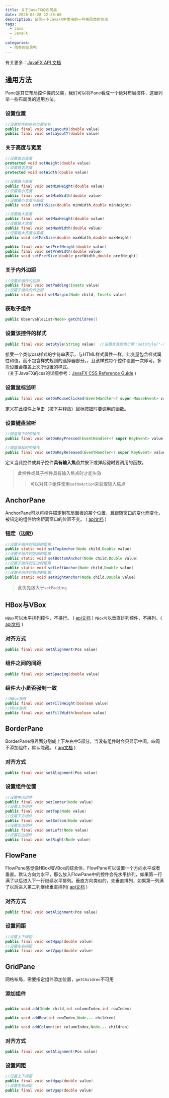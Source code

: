 ```yaml
---
title: 关于JavaFX的布局类
date: 2020-04-28 22:20:66
description: 记录一下JavaFX中常用的一些布局类的方法
tags: 
  - Java
  - JavaFX
  - 
categories: 
  - 雨筝的记录鸭
---
```


有关更多：[JavaFX API 文档](https://docs.oracle.com/javase/8/javafx/api/toc.htm)

<!--more-->

## 通用方法

Pane是其它布局控件类的父类，我们可以将Pane看成一个绝对布局控件，这里列举一些布局类的通用方法。

### 设置位置

```java
//设置控件的绝对位置坐标
public final void setLayoutX(double value)
public final void setLayoutY(double value)
```

### 关于高度与宽度

```java
//设置首选高度
protected void setHeight(double value)
//设置首选宽度
protected void setWidth(double value)

//设置最小高度
public final void setMinHeight(double value)
//设置最小宽度
public final void setMinWidth(double value)
//设置最小宽度与高度
public void setMinSize(double minWidth,double minHeight)

//设置最大高度
public final void setMaxHeight(double value)
//设置最大宽度
public final void setMaxWidth(double value)
//设置最大宽度与高度
public void setMaxSize(double maxWidth,double maxHeight)

public final void setPrefHeight(double value)
public final void setPreWidth(double value)
public void setPrefSize(double prefWidth,double prefHeight)
```

### 关于内外边距

```java
//设置此组件内边距
public final void setPadding(Insets value)
//设置子组件的外边距
public static void setMargin(Node child, Insets value)
```

### 获取子组件

```java
public ObservableList<Node> getChildren()
```

### 设置该控件的样式
```java
public final void setStyle(String value)  //设置背景颜色示例：setStyle("-fx-background-color: black;");
```
接受一个类似css样式的字符串表示，与HTML样式属性一样，此变量包含样式属性和值，而不包含样式规则的选择器部分。，且该样式每个控件设置一次即可，多次设置会覆盖上次所设置的样式。   
（关于JavaFX的css的详细参考：[JavaFX CSS Reference Guide](https://docs.oracle.com/javase/8/javafx/api/javafx/scene/doc-files/cssref.html) )


### 设置鼠标监听
```java
public final void setOnMouseClicked(EventHandler<? super MouseEvent> value)
```
定义在此控件上单击（按下并释放）鼠标按钮时要调用的函数。

### 设置键盘监听
```java
//键盘按下时的操作
public final void setOnKeyPressed(EventHandler<? super KeyEvent> value)

//键盘弹起时的操作
public final void setOnKeyReleased(EventHandler<? super KeyEvent> value)
```

定义当此控件或其子控件**具有输入焦点**并按下或弹起键时要调用的函数。
>此控件或其子控件具有输入焦点时才能生效
>>可以对其子组件使用`setOnAction`来获取输入焦点


## AnchorPane

AnchorPane可以将控件锚定到布局面板的某个位置。且跟随窗口的变化而变化，被锚定的组件始终距离窗口的位置不变。
( [api文档](https://docs.oracle.com/javase/8/javafx/api/javafx/scene/layout/AnchorPane.html) )


### 锚定（边距）

```java
//设置子组件到顶部的距离
public static void setTopAnchor(Node child,Double value)
//设置子组件到底部的距离
public static void setBottomAnchor(Node child,Double value)
//设置子组件到左边的距离
public static void setLeftAnchor(Node child,Double value)
//设置子组件到右边的距离
public static void setRightAnchor(Node child,Double value)
```
>此优先级大于`setPadding`

## HBox与VBox

`HBox`可以水平排列控件，不换行。  ( [api文档](https://docs.oracle.com/javase/8/javafx/api/javafx/scene/layout/HBox.html) )
`VBox可`以垂直排列控件，不换列。( [api文档](https://docs.oracle.com/javase/8/javafx/api/javafx/scene/layout/VBox.html) )

### 对齐方式

```java
public final void setAlignment(Pos value)
```

### 组件之间的间距

```java
public final void setSpacing(double value)
```

### 组件大小是否强制一致

```java
//HBox独有
public final void setFillHeight(boolean value)
//VBox独有
public final void setFillWidth(boolean value)
```

## BorderPane

BorderPane将界面分割成上下左右中5部分。当没有组件时会只显示中间，四周不添加组件，默认隐藏。 
( [api文档](https://docs.oracle.com/javase/8/javafx/api/javafx/scene/layout/BorderPane.html) )

### 对齐方式

```java
public final void setAlignment(Pos value)
```

### 设置组件位置

```java 
//设置中间组件
public final void setCenter(Node value)
//设置上方组件
public final void setTop(Node value)
//设置下方组件
public final void setBottom(Node value)
//设置左边组件
public final void setLeft(Node value)
//设置右边组件
public final void setRight(Node value)

```

## FlowPane

FlowPane感觉像HBox和VBox的综合体，FlowPane可以设置一个方向水平或者垂直。默认方向为水平，那么放入FlowPane中的控件会先水平排列，如果第一行满了以后进入下一行继续水平排列。垂直方向类似的，先垂直排列，如果第一列满了以后进入第二列继续垂直排列( [api文档](https://docs.oracle.com/javase/8/javafx/api/javafx/scene/layout/FlowPane.html) )

### 对齐方式

```java
public final void setAlignment(Pos value)
```

### 设置间距

```java
//设置上下间距
public final void setHgap(double value)
//设置左右间距
public final void setVgap(double value)
```

## GridPane

网格布局，需要指定组件添加位置，`getChildren`不可用

### 添加组件
```java

public void add(Node child,int columnIndex,int rowIndex)

public void addRow(int rowIndex,Node... children)

public void addColumn(int columnIndex,Node... children)
```

### 对齐方式

```java
public final void setAlignment(Pos value)
```

### 设置间距

```java
//设置上下间距
public final void setHgap(double value)
//设置左右间距
public final void setVgap(double value)
```